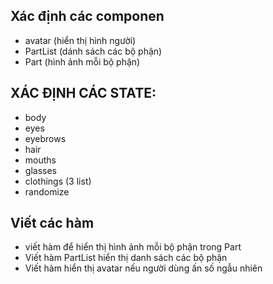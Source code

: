 ## Xác định các componen
- avatar (hiển thị hình người)
- PartList  (dánh sách các bộ phận)
- Part (hình ảnh mỗi bộ phận)

## XÁC ĐỊNH CÁC STATE:
 - body
 - eyes
 - eyebrows
 - hair
 - mouths
 - glasses
 - clothings (3 list)
 - randomize
 ## Viết các hàm
 - viết hàm để hiển thị hình ảnh mỗi bộ phận trong Part
 - Viết hàm PartList hiển thị danh sách các bộ phận
 - Viết hàm hiển thị avatar nếu người dùng ấn số ngẫu nhiên
